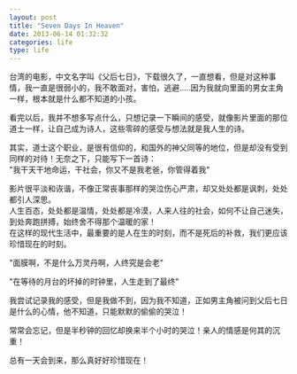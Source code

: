 ```yaml
---
layout: post
title: "Seven Days In Heaven"
date: 2013-06-14 01:32:32
categories: life
type: life
---
```


台湾的电影，中文名字叫《父后七日》，下载很久了，一直想看，但是对这种事情，我一直是很弱小的，我不敢面对，害怕，逃避.....因为我就向里面的男女主角一样，根本就是什么都不知道的小孩。

看完以后，我并不想多写点什么，只想记录一下瞬间的感受，就像影片里面的那位道士一样，让自己成为诗人，这些零碎的感受与想法就是我人生的诗。

其实，道士这个职业，是很有信仰的，和国外的神父同等的地位，但是却没有受到同样的对待！无奈之下，只能写下一首诗：  
"我干天干地命运，干社会，你又不是我老爸，你管得着我"

影片很平淡和诙谐，不像正常丧事那样的哭泣伤心严肃，却又处处都是讽刺，处处都引人深思。  
人生百态，处处都是温情，处处都是冷漠，人来人往的社会，如何不让自己迷失，到处奔跑拼搏，始终舍不得那个温暖的家！  
在这样的现代生活中，最重要的是人在生的时刻，而不是死后的补救，我们更应该珍惜现在的时刻。

"面膜啊，不是什么万灵丹啊，人终究是会老"

"在等待的月台的坏掉的时钟里，人生走到了最终"

我尝试记录我的感受，但是我做不到，因为我不知道，正如男主角被问到父后七日是什么的心情，他不知道，只能默默的偷偷的哭泣！

常常会忘记，但是半秒钟的回忆却换来半个小时的哭泣！亲人的情感是何其的沉重！

总有一天会到来，那么真好好珍惜现在！
